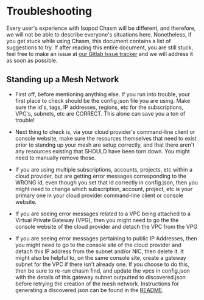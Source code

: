 # Troubleshooting

Every user's experience with Isopod Chasm will be different, and therefore, we will not be able to describe everyone's situations here. Nonetheless, if you get stuck while using Chasm, this document contains a list of suggestions to try. If after reading this entire document, you are still stuck, feel free to make an issue at [our Gitlab Issue tracker](https://gitlab.com/isopod-cloud/chasm/-/issues) and we will address it as soon as possible.

## Standing up a Mesh Network

- First off, before mentioning anything else. If you run into trouble, your first place to check should be the config.json file you are using. Make sure the id's, tags, IP addresses, regions, etc for the subscriptions, VPC's, subnets, etc are CORRECT. This alone can save you a ton of trouble!

- Next thing to check is, via your cloud provider's command-line client or console website, make sure the resources themselves that need to exist prior to standng up your mesh are setup correctly, and that there aren't any resources existing that SHOULD have been torn down. You might need to manually remove those.

- If you are using multiple subscriptions, accounts, projects, etc within a cloud provider, but are getting error messages corresponding to the WRONG id, even though you set that id correctly in config.json, then you might need to change which subscription, account, project, etc is your primary one in your cloud provider command-line client or console website.

- If you are seeing error messages related to a VPC being attached to a Virtual Private Gateway (VPG), then you might need to go the the console website of the cloud provider and detach the VPC from the VPG

- If you are seeing error messages pertaining to public IP Addresses, then you might need to go to the console site of the cloud provider and detach this IP address from the subnet and/or NIC, then delete it. It might also be helpful to, on the same console site, create a gateway subnet for the VPC if there isn't already one. If you choose to do this, then be sure to re-run chasm find, and update the vpcs in config.json with the details of this gateway subnet outputted to discovered.json before retrying the creation of the mesh network. Instructions for generating a discovered.json can be found in the [README](README.md).
